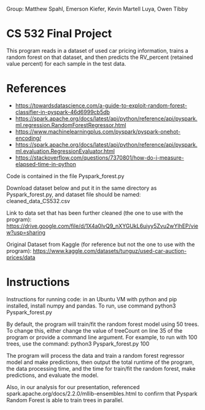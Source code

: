 Group: Matthew Spahl, Emerson Kiefer, Kevin Martell Luya, Owen Tibby
# CS 532 Final Project

This program reads in a dataset of used car pricing information, trains a random forest on that dataset, and then predicts the RV_percent (retained value percent) for each sample in the test data.


# References
- https://towardsdatascience.com/a-guide-to-exploit-random-forest-classifier-in-pyspark-46d6999cb5db
- https://spark.apache.org/docs/latest/api/python/reference/api/pyspark.ml.regression.RandomForestRegressor.html
- https://www.machinelearningplus.com/pyspark/pyspark-onehot-encoding/
- https://spark.apache.org/docs/latest/api/python/reference/api/pyspark.ml.evaluation.RegressionEvaluator.html
- https://stackoverflow.com/questions/7370801/how-do-i-measure-elapsed-time-in-python

Code is contained in the file Pyspark_forest.py

Download dataset below and put it in the same directory as Pyspark_forest.py, and dataset file should be named: cleaned_data_CS532.csv

Link to data set that has been further cleaned (the one to use with the program):
https://drive.google.com/file/d/1X4a0lvQ9_nXYGUkL6uiyy5Zvu2wYlhEP/view?usp=sharing

Original Dataset from Kaggle (for reference but not the one to use with the program):
https://www.kaggle.com/datasets/tunguz/used-car-auction-prices/data

# Instructions
Instructions for running code: in an Ubuntu VM with python and pip installed, install numpy and pandas.
To run, use command python3 Pyspark_forest.py

By default, the program will train/fit the random forest model using 50 trees. To change this, either change
the value of treeCount on line 35 of the program or provide a command line argument. For example, to run with
100 trees, use the command:
python3 Pyspark_forest.py 100

The program will process the data and train a random forest regressor model and make predictions, then output
the total runtime of the program, the data processing time, and the time for train/fit the random forest,
make predictions, and evaluate the model.

Also, in our analysis for our presentation, referenced spark.apache.org/docs/2.2.0/mllib-ensembles.html to 
confirm that Pyspark Random Forest is able to train trees in parallel.
